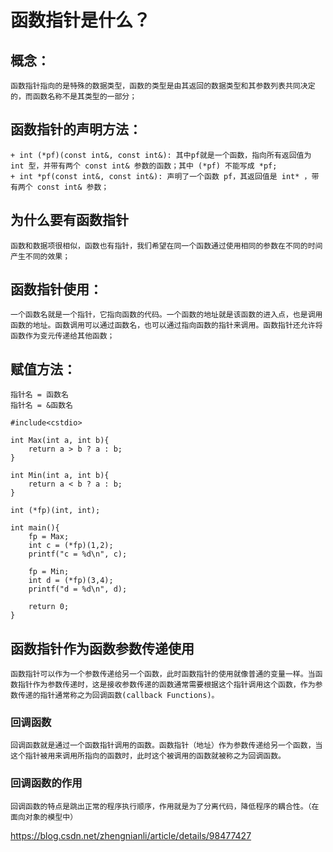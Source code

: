 # 函数指针是什么？

## 概念：
    函数指针指向的是特殊的数据类型，函数的类型是由其返回的数据类型和其参数列表共同决定的，而函数名称不是其类型的一部分；
## 函数指针的声明方法： 
    + int (*pf)(const int&, const int&): 其中pf就是一个函数，指向所有返回值为 int 型，并带有两个 const int& 参数的函数；其中 (*pf) 不能写成 *pf;
    + int *pf(const int&, const int&): 声明了一个函数 pf，其返回值是 int* ，带有两个 const int& 参数；
## 为什么要有函数指针
    函数和数据项很相似，函数也有指针，我们希望在同一个函数通过使用相同的参数在不同的时间产生不同的效果；

## 函数指针使用：
    一个函数名就是一个指针，它指向函数的代码。一个函数的地址就是该函数的进入点，也是调用函数的地址。函数调用可以通过函数名，也可以通过指向函数的指针来调用。函数指针还允许将函数作为变元传递给其他函数；

## 赋值方法：
    指针名 = 函数名
    指针名 = &函数名

```
#include<cstdio>

int Max(int a, int b){
    return a > b ? a : b;
}

int Min(int a, int b){
    return a < b ? a : b;
}

int (*fp)(int, int);

int main(){
    fp = Max;
    int c = (*fp)(1,2);
    printf("c = %d\n", c);

    fp = Min;
    int d = (*fp)(3,4);
    printf("d = %d\n", d);

    return 0;
}
```

## 函数指针作为函数参数传递使用
    函数指针可以作为一个参数传递给另一个函数，此时函数指针的使用就像普通的变量一样。当函数指针作为参数传递时，这是接收参数传递的函数通常需要根据这个指针调用这个函数，作为参数传递的指针通常称之为回调函数(callback Functions)。

### 回调函数
    回调函数就是通过一个函数指针调用的函数。函数指针（地址）作为参数传递给另一个函数，当这个指针被用来调用所指向的函数时，此时这个被调用的函数就被称之为回调函数。

### 回调函数的作用
    回调函数的特点是跳出正常的程序执行顺序，作用就是为了分离代码，降低程序的耦合性。（在面向对象的模型中）

https://blog.csdn.net/zhengnianli/article/details/98477427


   